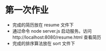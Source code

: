 # 第一次作业
 - 完成的简历放在 resume 文件下
 - 通过命令 node server.js 启动服务。访问 http://localhost:8080/resume.html 查看简历
 - 完成的排序算法放在 sort 文件下